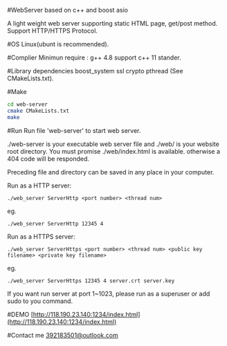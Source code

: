 #WebServer based on c++ and boost asio

A light weight web server supporting static HTML page, get/post method.<br>
Support HTTP/HTTPS Protocol.<br>

#OS
Linux(ubunt is recommended).<br>

#Complier
Minimun require : g++ 4.8 support c++ 11 stander.<br>

#Library dependencies
boost_system ssl crypto pthread (See CMakeLists.txt).<br>

#Make
```bash
cd web-server 
cmake CMakeLists.txt 
make 
```

#Run
Run file 'web-server' to start web server.   

./web-server is your executable web server file and ./web/ is your website root directory. You must promise ./web/index.html is available. otherwise a 404 code will be responded.   

Preceding file and directory can be saved in any place in your computer.   

Run as a HTTP server:<br>
```
./web_server ServerHttp <port number> <thread num> 
```
eg.<br>
```
./web_server ServerHttp 12345 4
```
Run as a HTTPS server:<br>
```
./web_server ServerHttps <port number> <thread num> <public key filename> <private key filename>
```
eg.<br>
```
./web_server ServerHttps 12345 4 server.crt server.key 
```
If you want run server at port 1~1023, please run as a superuser or add sudo to you command.<br>

#DEMO
[http://118.190.23.140:1234/index.html](http://118.190.23.140:1234/index.html)<br>

#Contact me
392183501@outlook.com<br>
